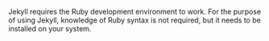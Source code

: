Jekyll requires the Ruby development environment to work. For the purpose of using Jekyll, knowledge of Ruby syntax is not required, but it needs to be installed on your system.
